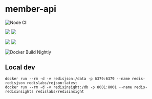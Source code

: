 # member-api
 
![Node CI](https://github.com/Team-Vegan-at/member-api/workflows/Node%20CI/badge.svg)

[![](https://images.microbadger.com/badges/version/teamveganat/member-api:nightly.svg)](https://microbadger.com/images/teamveganat/member-api:nightly 'Get your own version badge on microbadger.com')
[![](https://images.microbadger.com/badges/image/teamveganat/member-api:nightly.svg)](https://microbadger.com/images/teamveganat/member-api:nightly 'Get your own image badge on microbadger.com')

[![](https://images.microbadger.com/badges/version/teamveganat/member-api.svg)](https://microbadger.com/images/teamveganat/member-api 'Get your own version badge on microbadger.com')
[![](https://images.microbadger.com/badges/image/teamveganat/member-api.svg)](https://microbadger.com/images/teamveganat/member-api 'Get your own image badge on microbadger.com')

![Docker Build Nightly](https://github.com/Team-Vegan-at/member-api/workflows/Docker%20Build%20Nightly/badge.svg)

## Local dev

```
docker run --rm -d -v redisjson:/data -p 6379:6379 --name redis-redisjson redislabs/rejson:latest
docker run --rm -d -v redisinsight:/db -p 8001:8001 --name redis-redisinsights redislabs/redisinsight
```
